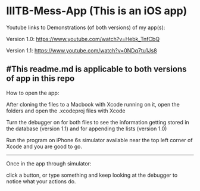 # IIITB-Mess-App (This is an iOS app)

Youtube links to Demonstrations (of both versions) of my app(s):

Version 1.0: https://www.youtube.com/watch?v=Hebk_TnfCbQ

Version 1.1: https://www.youtube.com/watch?v=0NDq7tu1Js8


#This readme.md is applicable to both versions of app in this repo
------------------------------------------------------------------------------------------------------------------------------
How to open the app: 

After cloning the files to a Macbook with Xcode running on it, open the folders and open the .xcodeproj files with Xcode

Turn the debugger on for both files to see the information getting stored in the database (version 1.1)
and for appending the lists (version 1.0)

Run the program on iPhone 6s simulator available near the top left corner of Xcode and you are good to go.

------------------------------------------------------------------------------------------------------------------------------
Once in the app through simulator:

click a button, or type something and keep looking at the debugger to notice what your actions do.
